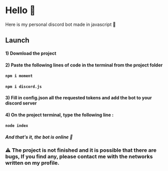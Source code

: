# Hello 👋

Here is my personal discord bot made in javascript 🤖

## Launch

#### 1) Download the project

#### 2) Paste the following lines of code in the terminal from the project folder

#### `npm i moment`
#### `npm i discord.js`

#### 3) Fill in config.json all the requested tokens and add the bot to your discord server

#### 4) On the project terminal, type the following line :
#### `node index`

##### And that's it, the bot is online 🎉

### ⚠ The project is not finished and it is possible that there are bugs, If you find any, please contact me with the networks written on my profile.

